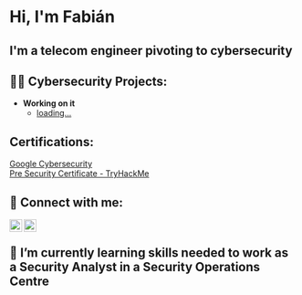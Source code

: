 <h1>Hi, I'm Fabián</h1> 
<h2>I'm a telecom engineer pivoting to cybersecurity <br/> 

<h2>👨‍💻 Cybersecurity Projects:</h2>

- <b>Working on it</b>
  - [loading...](https://)


<h2>Certifications: </h2>
<a href="https://www.coursera.org/account/accomplishments/specialization/QRU5M1S5KP6U">Google Cybersecurity</a><br/>
<a href="https://tryhackme-certificates.s3-eu-west-1.amazonaws.com/THM-ZFNUBU8AP9.pdf">Pre Security Certificate - TryHackMe</a>



<h2> 🤳 Connect with me:</h2>

[<img align="left" alt="JoshMadakor | LinkedIn" width="22px" src="https://cdn.jsdelivr.net/npm/simple-icons@v3/icons/linkedin.svg" />][linkedin]
[<img align="left" alt="JoshMadakor | Instagram" width="22px" src="https://cdn.jsdelivr.net/npm/simple-icons@v3/icons/instagram.svg" />][instagram]

[instagram]: https://www.instagram.com/faldama19/
[linkedin]: https://www.linkedin.com/in/fabián-aldama/

<br/><h2> 🌱 I’m currently learning skills needed to work as a Security Analyst in a Security Operations Centre</h2>
<!--
**joshmadakor1/joshmadakor1** is a ✨ _special_ ✨ repository because its `README.md` (this file) appears on your GitHub profile.

Here are some ideas to get you started:

- 🔭 I’m currently working on ...
- 🌱 I’m currently learning skills needed to work as a Security Analyst in a Security Operations Centre
- 🤔 I’m looking for help with ...
- 💬 Ask me about ...
- 📫 How to reach me: ...
- ⚡ Fun fact: ...
-->

